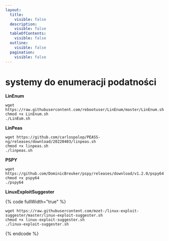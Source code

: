 ```yaml
---
layout:
  title:
    visible: false
  description:
    visible: false
  tableOfContents:
    visible: false
  outline:
    visible: false
  pagination:
    visible: false
---
```


# systemy do enumeracji podatności

**LinEnum**

```
wget https://raw.githubusercontent.com/rebootuser/LinEnum/master/LinEnum.sh
chmod +x LinEnum.sh
./LinEum.sh
```

**LinPeas**

```
wget https://github.com/carlospolop/PEASS-ng/releases/download/20220403/linpeas.sh
chmod +x linpeas.sh
./linpeas.sh
```

**PSPY**

```
wget https://github.com/DominicBreuker/pspy/releases/download/v1.2.0/pspy64
chmod +x pspy64
./pspy64
```

**LinuxExploitSuggester**

{% code fullWidth="true" %}
```
wget https://raw.githubusercontent.com/mzet-/linux-exploit-suggester/master/linux-exploit-suggester.sh
chmod +x linux-exploit-suggester.sh
./linux-exploit-suggester.sh
```
{% endcode %}
